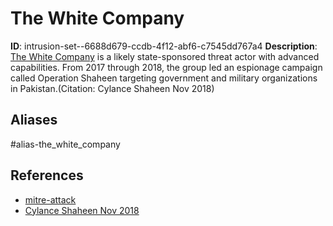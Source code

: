 # The White Company

**ID**: intrusion-set--6688d679-ccdb-4f12-abf6-c7545dd767a4
**Description**: [The White Company](https://attack.mitre.org/groups/G0089) is a likely state-sponsored threat actor with advanced capabilities. From 2017 through 2018, the group led an espionage campaign called Operation Shaheen targeting government and military organizations in Pakistan.(Citation: Cylance Shaheen Nov 2018)

## Aliases
#alias-the_white_company

## References
- [mitre-attack](https://attack.mitre.org/groups/G0089)
- [Cylance Shaheen Nov 2018](https://www.cylance.com/content/dam/cylance-web/en-us/resources/knowledge-center/resource-library/reports/WhiteCompanyOperationShaheenReport.pdf?_ga=2.161661948.1943296560.1555683782-1066572390.1555511517)
